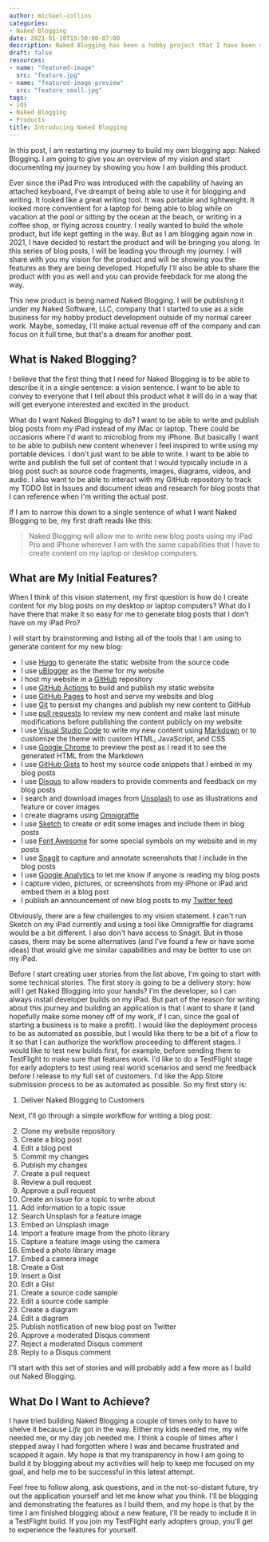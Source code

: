 ```yaml
---
author: michael-collins
categories:
- Naked Blogging
date: 2021-01-10T15:50:00-07:00
description: Naked Blogging has been a hobby project that I have been semi-developing over the past couple of years. As I restart my blog, I am resurrecting the idea of building a blogging application for my iPhone and iPad. In this and future posts, I will document my journey in building this product.
draft: false
resources:
- name: "featured-image"
  src: "feature.jpg"
- name: "featured-image-preview"
  src: "feature_small.jpg"
tags:
- iOS
- Naked Blogging
- Products
title: Introducing Naked Blogging
---
```

In this post, I am restarting my journey to build my own blogging app: Naked Blogging. I am going to give you an overview of my vision and start documenting my journey by showing you how I am building this product.

<!--more-->

Ever since the iPad Pro was introduced with the capability of having an attached keyboard, I've dreampt of being able to use it for blogging and writing. It looked like a great writing tool. It was portable and lightweight. It looked more conventient for a laptop for being able to blog while on vacation at the pool or sitting by the ocean at the beach, or writing in a coffee shop, or flying across country. I really wanted to build the whole product, but life kept getting in the way. But as I am blogging again now in 2021, I have decided to restart the product and will be bringing you along. In this series of blog posts, I will be leading you through my journey. I will share with you my vision for the product and will be showing you the features as they are being developed. Hopefully I'll also be able to share the product with you as well and you can provide feebdack for me along the way.

This new product is being named Naked Blogging. I will be publishing it under my Naked Software, LLC, company that I started to use as a side business for my hobby product development outside of my normal career work. Maybe, someday, I'll make actual revenue off of the company and can focus on it full time, but that's a dream for another post.

## What is Naked Blogging?

I believe that the first thing that I need for Naked Blogging is to be able to describe it in a single sentence: a vision sentence. I want to be able to convey to everyone that I tell about this product what it will do in a way that will get everyone interested and excited in the product.

What do I want Naked Blogging to do? I want to be able to write and publish blog posts from my iPad instead of my iMac or laptop. There could be occasions where I'd want to microblog from my iPhone. But basically I want to be able to publish new content whenever I feel inspired to write using my portable devices. I don't just want to be able to write. I want to be able to write and publish the full set of content that I would typically include in a blog post such as source code fragments, images, diagrams, videos, and audio. I also want to be able to interact with my GitHub repository to track my TODO list in Issues and document ideas and research for blog posts that I can reference when I'm writing the actual post.

If I am to narrow this down to a single sentence of what I want Naked Blogging to be, my first draft reads like this:

> Naked Blogging will allow me to write new blog posts using my iPad Pro and iPhone wherever I am with the same capabilities that I have to create content on my laptop or desktop computers.

## What are My Initial Features?

When I think of this vision statement, my first question is how do I create content for my blog posts on my desktop or laptop computers? What do I have there that make it so easy for me to generate blog posts that I don't have on my iPad Pro?

I will start by brainstorming and listing all of the tools that I am using to generate content for my new blog:

* I use [Hugo](https://gohugo.io) to generate the static website from the source code
* I use [uBlogger](https://ublogger.netlify.app) as the theme for my website
* I host my website in a [GitHub](https://github.com) repository
* I use [GitHub Actions](https://github.com/features/actions) to build and publish my static website
* I use [GitHub Pages](https://pages.github.com) to host and serve my website and blog
* I use [Git](https://git-scm.com) to persist my changes and publish my new content to GitHub
* I use [pull requests](https://docs.github.com/en/free-pro-team@latest/github/collaborating-with-issues-and-pull-requests/about-pull-requests) to review my new content and make last minute modifications before publishing the content publicly on my website
* I use [Visual Studio Code](https://code.visualstudio.com) to write my new content using [Markdown](https://www.markdownguide.org) or to customize the theme with custom HTML, JavaScript, and CSS
* I use [Google Chrome](https://www.google.com/chrome/) to preview the post as I read it to see the generated HTML from the Markdown
* I use [GitHub Gists](https://gist.github.com) to host my source code snippets that I embed in my blog posts
* I use [Disqus](https://disqus.com) to allow readers to provide comments and feedback on my blog posts
* I search and download images from [Unsplash](https://unsplash.com) to use as illustrations and feature or cover images
* I create diagrams using [Omnigraffle](https://www.omnigroup.com/omnigraffle/)
* I use [Sketch](https://sketchapp.com) to create or edit some images and include them in blog posts
* I use [Font Awesome](https://fontawesome.com) for some special symbols on my website and in my posts
* I use [Snagit](https://www.techsmith.com/screen-capture.html) to capture and annotate screenshots that I include in the blog posts
* I use [Google Analytics](https://marketingplatform.google.com/about/analytics/) to let me know if anyone is reading my blog posts
* I capture video, pictures, or screenshots from my iPhone or iPad and embed them in a blog post
* I publish an announcement of new blog posts to my [Twitter feed](https://twitter.com/mfcollins3)

Obviously, there are a few challenges to my vision statement. I can't run Sketch on my iPad currently and using a tool like Omnigraffle for diagrams would be a bit different. I also don't have access to Snagit. But in those cases, there may be some alternatives (and I've found a few or have some ideas) that would give me similar capabilities and may be better to use on my iPad.

Before I start creating user stories from the list above, I'm going to start with some technical stories. The first story is going to be a delivery story: how will I get Naked Blogging into your hands? I'm the developer, so I can always install developer builds on my iPad. But part of the reason for writing about this journey and building an application is that I want to share it (and hopefully make some money off of my work, if I can, since the goal of starting a business is to make a profit). I would like the deployment process to be as automated as possible, but I would like there to be a bit of a flow to it so that I can authorize the workflow proceeding to different stages. I would like to test new builds first, for example, before sending them to TestFlight to make sure that features work. I'd like to do a TestFlight stage for early adopters to test using real world scenarios and send me feedback before I release to my full set of customers. I'd like the App Store submission process to be as automated as possible. So my first story is:

1. Deliver Naked Blogging to Customers

Next, I'll go through a simple workflow for writing a blog post:

2. Clone my website repository
2. Create a blog post
2. Edit a blog post
2. Commit my changes
2. Publish my changes
2. Create a pull request
2. Review a pull request
2. Approve a pull request
2. Create an issue for a topic to write about
2. Add information to a topic issue
2. Search Unsplash for a feature image
2. Embed an Unsplash image
2. Import a feature image from the photo library
2. Capture a feature image using the camera
2. Embed a photo library image
2. Embed a camera image
2. Create a Gist
2. Insert a Gist
2. Edit a Gist
2. Create a source code sample
2. Edit a source code sample
2. Create a diagram
2. Edit a diagram
2. Publish notification of new blog post on Twitter
2. Approve a moderated Disqus comment
2. Reject a moderated Disqus comment
2. Reply to a Disqus comment

I'll start with this set of stories and will probably add a few more as I build out Naked Blogging.

## What Do I Want to Achieve?

I have tried building Naked Blogging a couple of times only to have to shelve it because *Life* got in the way. Either my kids needed me, my wife needed me, or my day job needed me. I think a couple of times after I stepped away I had forgotten where I was and became frustrated and scapped it again. My hope is that my transparency in how I am going to build it by blogging about my activities will help to keep me focused on my goal, and help me to be successful in this latest attempt.

Feel free to follow along, ask questions, and in the not-so-distant future, try out the application yourself and let me know what you think. I'll be blogging and demonstrating the features as I build them, and my hope is that by the time I am finished blogging about a new feature, I'll be ready to include it in a TestFlight build. If you join my TestFlight early adopters group, you'll get to experience the features for yourself.